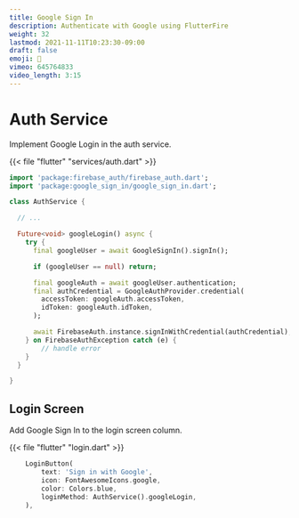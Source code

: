 ```yaml
---
title: Google Sign In
description: Authenticate with Google using FlutterFire
weight: 32
lastmod: 2021-11-11T10:23:30-09:00
draft: false
emoji: 🧔
vimeo: 645764833
video_length: 3:15
---
```


# Auth Service

Implement Google Login in the auth service.

{{< file "flutter" "services/auth.dart" >}}
```dart
import 'package:firebase_auth/firebase_auth.dart';
import 'package:google_sign_in/google_sign_in.dart';

class AuthService {

  // ...

  Future<void> googleLogin() async {
    try {
      final googleUser = await GoogleSignIn().signIn();

      if (googleUser == null) return;

      final googleAuth = await googleUser.authentication;
      final authCredential = GoogleAuthProvider.credential(
        accessToken: googleAuth.accessToken,
        idToken: googleAuth.idToken,
      );

      await FirebaseAuth.instance.signInWithCredential(authCredential);
    } on FirebaseAuthException catch (e) {
        // handle error
    }
  }

}
```

## Login Screen

Add Google Sign In to the login screen column.

{{< file "flutter" "login.dart" >}}
```dart
    LoginButton(
        text: 'Sign in with Google',
        icon: FontAwesomeIcons.google,
        color: Colors.blue,
        loginMethod: AuthService().googleLogin,
    ),
```